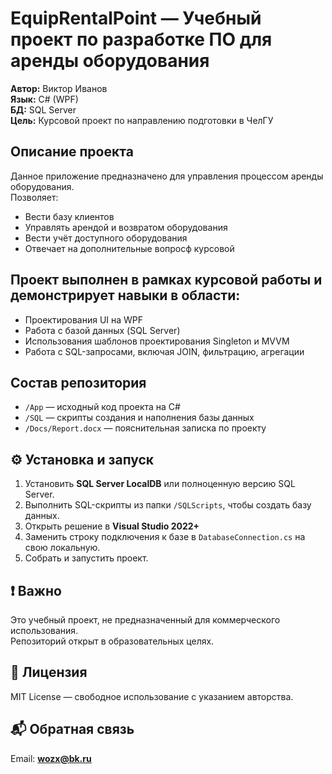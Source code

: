 # EquipRentalPoint — Учебный проект по разработке ПО для аренды оборудования
**Автор:** Виктор Иванов  
**Язык:** C# (WPF)  
**БД:** SQL Server  
**Цель:** Курсовой проект по направлению подготовки в ЧелГУ

## Описание проекта
Данное приложение предназначено для управления процессом аренды оборудования.  
Позволяет:
- Вести базу клиентов
- Управлять арендой и возвратом оборудования
- Вести учёт доступного оборудования
- Отвечает на дополнительные вопросф курсовой

## Проект выполнен в рамках курсовой работы и демонстрирует навыки в области:
- Проектирования UI на WPF
- Работа с базой данных (SQL Server)
- Использования шаблонов проектирования Singleton и MVVM
- Работа с SQL-запросами, включая JOIN, фильтрацию, агрегации

## Состав репозитория
- `/App` — исходный код проекта на C#
- `/SQL` — скрипты создания и наполнения базы данных
- `/Docs/Report.docx` — пояснительная записка по проекту

## ⚙️ Установка и запуск
1. Установить **SQL Server LocalDB** или полноценную версию SQL Server.
2. Выполнить SQL-скрипты из папки `/SQLScripts`, чтобы создать базу данных.
3. Открыть решение в **Visual Studio 2022+**
4. Заменить строку подключения к базе в `DatabaseConnection.cs` на свою локальную.
5. Собрать и запустить проект.

## ❗ Важно
Это учебный проект, не предназначенный для коммерческого использования.  
Репозиторий открыт в образовательных целях.

## 📄 Лицензия
MIT License — свободное использование с указанием авторства.

## 📬 Обратная связь
Email: **wozx@bk.ru**
